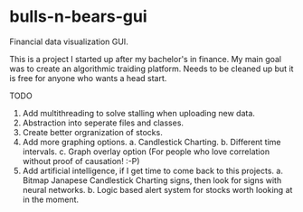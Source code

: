 # bulls-n-bears-gui

Financial data visualization GUI.

This is a project I started up after my bachelor's in finance.
My main goal was to create an algorithmic traiding platform.
Needs to be cleaned up but it is free for anyone who wants a head start.

TODO
1. Add multithreading to solve stalling when uploading new data.
2. Abstraction into seperate files and classes.
3. Create better orgranization of stocks.
4. Add more graphing options.
    a. Candlestick Charting.
    b. Different time intervals.
    c. Graph overlay option (For people who love correlation without proof of causation! :-P)
5. Add artificial intelligence, if I get time to come back to this projects. 
    a. Bitmap Janapese Candlestick Charting signs, then look for signs with neural networks.
    b. Logic based alert system for stocks worth looking at in the moment.
